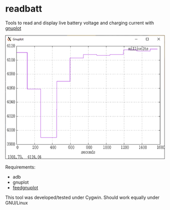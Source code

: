 # readbatt

Tools to read and display live battery voltage and charging current with [gnuplot](http://www.gnuplot.info/)

![screenshot](screenshot.png)

Requirements:
- adb
- gnuplot
- [feedgnuplot](https://github.com/dkogan/feedgnuplot)

This tool was developed/tested under Cygwin. Should work equally under GNU/Linux
